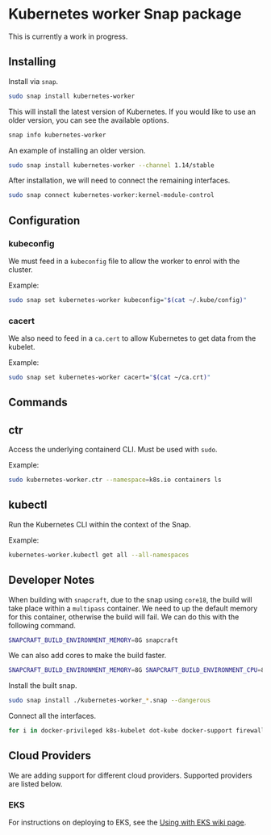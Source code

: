 # Kubernetes worker Snap package

This is currently a work in progress.

## Installing

Install via `snap`.

```bash
sudo snap install kubernetes-worker
```

This will install the latest version of Kubernetes.  If you would like to use an older version, you can see the available options.

```bash
snap info kubernetes-worker
```

An example of installing an older version.

```bash
sudo snap install kubernetes-worker --channel 1.14/stable
```

After installation, we will need to connect the remaining interfaces.

```bash
sudo snap connect kubernetes-worker:kernel-module-control
```

## Configuration

### kubeconfig

We must feed in a `kubeconfig` file to allow the worker to enrol with the 
cluster.

Example:

```bash
sudo snap set kubernetes-worker kubeconfig="$(cat ~/.kube/config)"
```

### cacert

We also need to feed in a `ca.cert` to allow Kubernetes to get data from the kubelet.

Example:

```bash
sudo snap set kubernetes-worker cacert="$(cat ~/ca.crt)"
```

## Commands

## ctr

Access the underlying containerd CLI.  Must be used with `sudo`.

Example:

```bash
sudo kubernetes-worker.ctr --namespace=k8s.io containers ls
```

## kubectl

Run the Kubernetes CLI within the context of the Snap.

Example:

```bash
kubernetes-worker.kubectl get all --all-namespaces
```

## Developer Notes

When building with `snapcraft`, due to the snap using `core18`, the build will
take place within a `multipass` container.  We need to up the default memory
for this container, otherwise the build will fail.  We can do this with the
following command.

```bash
SNAPCRAFT_BUILD_ENVIRONMENT_MEMORY=8G snapcraft
```

We can also add cores to make the build faster.

```bash
SNAPCRAFT_BUILD_ENVIRONMENT_MEMORY=8G SNAPCRAFT_BUILD_ENVIRONMENT_CPU=8 snapcraft
```

Install the built snap.

```bash
sudo snap install ./kubernetes-worker_*.snap --dangerous
```

Connect all the interfaces.

```bash
for i in docker-privileged k8s-kubelet dot-kube docker-support firewall-control hardware-observe kernel-module-control mount-observe network-control process-control system-observe opengl; do sudo snap connect kubernetes-worker:$i; done
```

## Cloud Providers

We are adding support for different cloud providers.  Supported providers are listed below.

### EKS

For instructions on deploying to EKS, see the [Using with EKS wiki page](https://github.com/charmed-kubernetes/snap-kubernetes-worker/wiki/Using-with-EKS).
